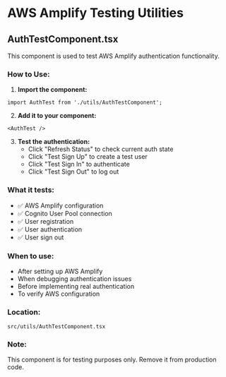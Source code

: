 # AWS Amplify Testing Utilities

## AuthTestComponent.tsx

This component is used to test AWS Amplify authentication functionality.

### How to Use:

1. **Import the component:**
```tsx
import AuthTest from './utils/AuthTestComponent';
```

2. **Add it to your component:**
```tsx
<AuthTest />
```

3. **Test the authentication:**
   - Click "Refresh Status" to check current auth state
   - Click "Test Sign Up" to create a test user
   - Click "Test Sign In" to authenticate
   - Click "Test Sign Out" to log out

### What it tests:
- ✅ AWS Amplify configuration
- ✅ Cognito User Pool connection
- ✅ User registration
- ✅ User authentication
- ✅ User sign out

### When to use:
- After setting up AWS Amplify
- When debugging authentication issues
- Before implementing real authentication
- To verify AWS configuration

### Location:
`src/utils/AuthTestComponent.tsx`

### Note:
This component is for testing purposes only. Remove it from production code. 